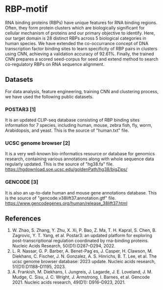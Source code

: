 # RBP-motif
RNA binding proteins (RBPs) have unique features for RNA binding regions. Often, they form protein clusters which are biologically significant for cellular mechanism of proteins and our primary objective to identify. Here, our target domain is 28 distinct RBPs across 5 biological categories in human species. We have extended the co-occurrance concept of DNA transcription factor binding sites to learn specificity of RBP pairs in clusters using CNN, achieving a validation accuracy of 92.61%. Finally, the trained CNN prepares a scored seed-corpus for seed and extend method to search co-regulatory RBPs on RNA sequence alignment.

## Datasets
For data analysis, feature engineering, training CNN and clustering process, we have used the following public datasets.
### POSTAR3 [1]
It is an updated CLIP-seq database consisting of RBP binding sites information for 7 species, including human, mouse, zebra fish, fly, worm, Arabidopsis, and yeast. This is the source of "human.txt" file.
### UCSC genome browser [2]
It is a very well-known bio-informatics resource or database for genomics research, containing various annotations along with whole sequence data regularly updated. This is the source of "hg38.fa" file.
<https://hgdownload.soe.ucsc.edu/goldenPath/hg38/bigZips/>
### GENCODE [3]
It is also an up-to-date human and mouse gene annotations database. This is the source of "gencode.v38lift37.annotation.gtf" file.
<https://www.gencodegenes.org/human/release_38lift37.html>

## References
1. W. Zhao, S. Zhang, Y. Zhu, X. Xi, P. Bao, Z. Ma, T. H. Kapral, S. Chen, B. Zagrovic, Y. T. Yang, et al. Postar3: an updated platform for exploring post-transcriptional regulation coordinated by rna-binding proteins. Nucleic Acids Research, 50(D1):D287–D294, 2022.
2. L. R. Nassar, G. P. Barber, A. Benet-Pag`es, J. Casper, H. Clawson, M. Diekhans, C. Fischer, J. N. Gonzalez, A. S. Hinrichs, B. T. Lee, et al. The ucsc genome browser database: 2023 update. Nucleic acids research, 51(D1):D1188–D1195, 2023.
3. A. Frankish, M. Diekhans, I. Jungreis, J. Lagarde, J. E. Loveland, J. M. Mudge, C. Sisu, J. C. Wright, J. Armstrong, I. Barnes, et al. Gencode 2021. Nucleic acids research, 49(D1): D916–D923, 2021.
